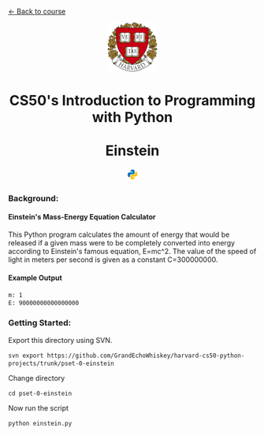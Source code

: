 [<- Back to course](../README.md)

<p align="center"><a href="https://cs50.harvard.edu/python/2022/">
  <img src="https://github.com/GrandEchoWhiskey/grandechowhiskey/blob/main/icons/course/harvard100.png" /><br>
</a></p>
<h1 align="center">CS50's Introduction to Programming with Python<br><br>Einstein</h1>

<p align="center"><a href="#">
  <img src="https://github.com/GrandEchoWhiskey/grandechowhiskey/blob/main/icons/programming/python.png" />
</a></p>

### Background:
#### Einstein's Mass-Energy Equation Calculator
This Python program calculates the amount of energy that would be released if a given mass were to be completely converted into energy according to Einstein's famous equation, E=mc^2. The value of the speed of light in meters per second is given as a constant C=300000000.

#### Example Output
```
m: 1
E: 90000000000000000
```

### Getting Started:
Export this directory using SVN.
```
svn export https://github.com/GrandEchoWhiskey/harvard-cs50-python-projects/trunk/pset-0-einstein
```
Change directory
```
cd pset-0-einstein
```
Now run the script
```
python einstein.py
```
